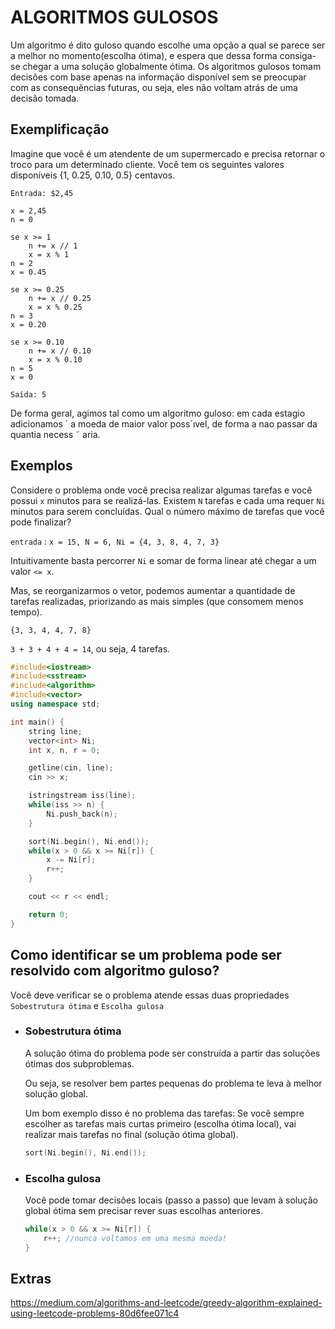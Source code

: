 # ALGORITMOS GULOSOS

Um algoritmo é dito guloso quando escolhe uma opção a qual se parece ser a melhor no momento(escolha ótima), e espera que dessa forma consiga-se chegar a uma solução globalmente ótima. Os algoritmos gulosos tomam decisões com base apenas na informação disponível sem se preocupar com as consequências futuras, ou seja, eles não voltam atrás de uma decisão tomada.

## Exemplificação

Imagine que você é um atendente de um supermercado e precisa retornar o troco para um determinado cliente. Você tem os seguintes valores disponíveis {1, 0.25, 0.10, 0.5} centavos.

`Entrada: $2,45`

```
x = 2,45
n = 0

se x >= 1
    n += x // 1
    x = x % 1
n = 2
x = 0.45

se x >= 0.25
    n += x // 0.25
    x = x % 0.25
n = 3
x = 0.20

se x >= 0.10
    n += x // 0.10
    x = x % 0.10
n = 5
x = 0

```

`Saída: 5`

De forma geral, agimos tal como um algoritmo guloso: em cada estagio adicionamos ´
a moeda de maior valor poss´ıvel, de forma a nao passar da quantia necess ˜ aria.

## Exemplos

Considere o problema onde você precisa realizar algumas tarefas e você possui `x` minutos para se realizá-las. Existem `N` tarefas e cada uma requer `Ni` minutos para serem concluídas. Qual o número máximo de tarefas que você pode finalizar?

`entrada` : `x = 15, N = 6, Ni = {4, 3, 8, 4, 7, 3}`

Intuitivamente basta percorrer `Ni` e somar de forma linear até chegar a um valor `<= x`.

Mas, se reorganizarmos o vetor, podemos aumentar a quantidade de tarefas realizadas, priorizando as mais simples (que consomem menos tempo).

`{3, 3, 4, 4, 7, 8}`

`3 + 3 + 4 + 4 = 14`, ou seja, 4 tarefas.

```c++
#include<iostream>
#include<sstream>
#include<algorithm>
#include<vector>
using namespace std;

int main() {
    string line;
    vector<int> Ni;
    int x, n, r = 0;

    getline(cin, line);
    cin >> x;

    istringstream iss(line);
    while(iss >> n) {
        Ni.push_back(n);
    }

    sort(Ni.begin(), Ni.end());
    while(x > 0 && x >= Ni[r]) {
        x -= Ni[r];
        r++;
    }

    cout << r << endl;

    return 0;
}
```

## Como identificar se um problema pode ser resolvido com algoritmo guloso?

Você deve verificar se o problema atende essas duas propriedades `Sobestrutura ótima` e `Escolha gulosa`

-   ### Sobestrutura ótima

    A solução ótima do problema pode ser construída a partir das soluções ótimas dos subproblemas.

    Ou seja, se resolver bem partes pequenas do problema te leva à melhor solução global.

    Um bom exemplo disso é no problema das tarefas: Se você sempre escolher as tarefas mais curtas primeiro (escolha ótima local), vai realizar mais tarefas no final (solução ótima global).

    ```c++
    sort(Ni.begin(), Ni.end());
    ```

-   ### Escolha gulosa

    Você pode tomar decisões locais (passo a passo) que levam à solução global ótima sem precisar rever suas escolhas anteriores.

    ```c++
    while(x > 0 && x >= Ni[r]) {
        r++; //nunca voltamos em uma mesma moeda!
    }
    ```

## Extras

https://medium.com/algorithms-and-leetcode/greedy-algorithm-explained-using-leetcode-problems-80d6fee071c4
